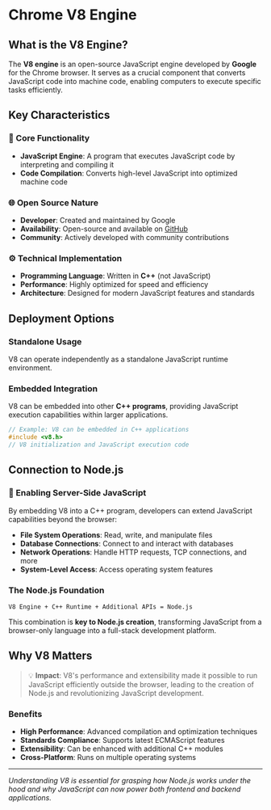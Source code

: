 # Chrome V8 Engine

## What is the V8 Engine?

The **V8 engine** is an open-source JavaScript engine developed by **Google** for the Chrome browser. It serves as a crucial component that converts JavaScript code into machine code, enabling computers to execute specific tasks efficiently.

## Key Characteristics

### 🔧 Core Functionality
- **JavaScript Engine**: A program that executes JavaScript code by interpreting and compiling it
- **Code Compilation**: Converts high-level JavaScript into optimized machine code

### 🌐 Open Source Nature
- **Developer**: Created and maintained by Google
- **Availability**: Open-source and available on [GitHub](https://github.com/v8/v8)
- **Community**: Actively developed with community contributions

### ⚙️ Technical Implementation
- **Programming Language**: Written in **C++** (not JavaScript)
- **Performance**: Highly optimized for speed and efficiency
- **Architecture**: Designed for modern JavaScript features and standards

## Deployment Options

### Standalone Usage
V8 can operate independently as a standalone JavaScript runtime environment.

### Embedded Integration
V8 can be embedded into other **C++ programs**, providing JavaScript execution capabilities within larger applications.

```cpp
// Example: V8 can be embedded in C++ applications
#include <v8.h>
// V8 initialization and JavaScript execution code
```

## Connection to Node.js

### 🚀 Enabling Server-Side JavaScript
By embedding V8 into a C++ program, developers can extend JavaScript capabilities beyond the browser:

- **File System Operations**: Read, write, and manipulate files
- **Database Connections**: Connect to and interact with databases
- **Network Operations**: Handle HTTP requests, TCP connections, and more
- **System-Level Access**: Access operating system features

### The Node.js Foundation
```
V8 Engine + C++ Runtime + Additional APIs = Node.js
```

This combination is **key to Node.js creation**, transforming JavaScript from a browser-only language into a full-stack development platform.

## Why V8 Matters

> 💡 **Impact**: V8's performance and extensibility made it possible to run JavaScript efficiently outside the browser, leading to the creation of Node.js and revolutionizing JavaScript development.

### Benefits
- **High Performance**: Advanced compilation and optimization techniques
- **Standards Compliance**: Supports latest ECMAScript features
- **Extensibility**: Can be enhanced with additional C++ modules
- **Cross-Platform**: Runs on multiple operating systems

---

*Understanding V8 is essential for grasping how Node.js works under the hood and why JavaScript can now power both frontend and backend applications.*